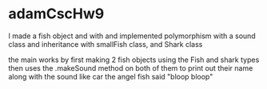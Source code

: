 # adamCscHw9
I made a fish object
and with and implemented polymorphism with a sound class
and inheritance with smallFish class, and Shark class

the main works by first making 2 fish objects using the Fish and shark types then
uses the .makeSound method on both of them to print out their name along with the sound
like car the angel fish said "bloop bloop"
